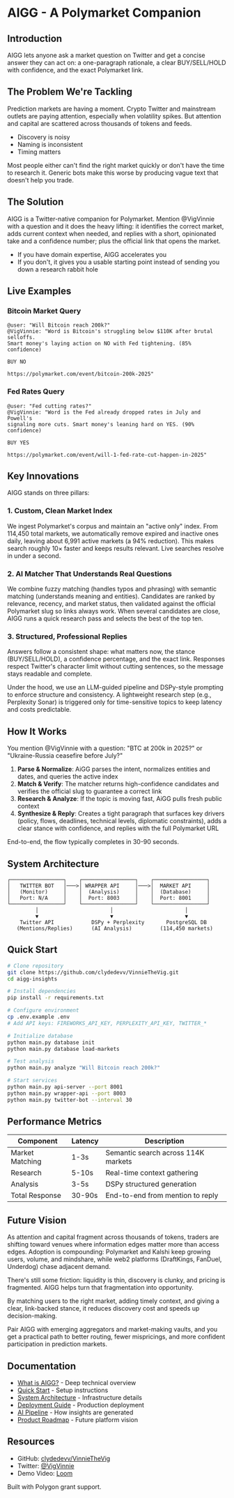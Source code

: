 # AIGG - A Polymarket Companion

## Introduction

AIGG lets anyone ask a market question on Twitter and get a concise answer they can act on: a one-paragraph rationale, a clear BUY/SELL/HOLD with confidence, and the exact Polymarket link.

## The Problem We're Tackling

Prediction markets are having a moment. Crypto Twitter and mainstream outlets are paying attention, especially when volatility spikes. But attention and capital are scattered across thousands of tokens and feeds.

- Discovery is noisy
- Naming is inconsistent
- Timing matters

Most people either can't find the right market quickly or don't have the time to research it. Generic bots make this worse by producing vague text that doesn't help you trade.

## The Solution

AIGG is a Twitter-native companion for Polymarket. Mention @VigVinnie with a question and it does the heavy lifting: it identifies the correct market, adds current context when needed, and replies with a short, opinionated take and a confidence number; plus the official link that opens the market.

- If you have domain expertise, AIGG accelerates you
- If you don't, it gives you a usable starting point instead of sending you down a research rabbit hole

## Live Examples

### Bitcoin Market Query
```
@user: "Will Bitcoin reach 200k?"
@VigVinnie: "Word is Bitcoin's struggling below $110K after brutal selloffs.
Smart money's laying action on NO with Fed tightening. (85% confidence)

BUY NO

https://polymarket.com/event/bitcoin-200k-2025"
```

### Fed Rates Query
```
@user: "Fed cutting rates?"
@VigVinnie: "Word is the Fed already dropped rates in July and Powell's
signaling more cuts. Smart money's leaning hard on YES. (90% confidence)

BUY YES

https://polymarket.com/event/will-1-fed-rate-cut-happen-in-2025"
```

## Key Innovations

AIGG stands on three pillars:

### 1. Custom, Clean Market Index
We ingest Polymarket's corpus and maintain an "active only" index. From 114,450 total markets, we automatically remove expired and inactive ones daily, leaving about 6,991 active markets (a 94% reduction). This makes search roughly 10× faster and keeps results relevant. Live searches resolve in under a second.

### 2. AI Matcher That Understands Real Questions
We combine fuzzy matching (handles typos and phrasing) with semantic matching (understands meaning and entities). Candidates are ranked by relevance, recency, and market status, then validated against the official Polymarket slug so links always work. When several candidates are close, AIGG runs a quick research pass and selects the best of the top ten.

### 3. Structured, Professional Replies
Answers follow a consistent shape: what matters now, the stance (BUY/SELL/HOLD), a confidence percentage, and the exact link. Responses respect Twitter's character limit without cutting sentences, so the message stays readable and complete.

Under the hood, we use an LLM-guided pipeline and DSPy-style prompting to enforce structure and consistency. A lightweight research step (e.g., Perplexity Sonar) is triggered only for time-sensitive topics to keep latency and costs predictable.

## How It Works

You mention @VigVinnie with a question: "BTC at 200k in 2025?" or "Ukraine-Russia ceasefire before July?"

1. **Parse & Normalize**: AiGG parses the intent, normalizes entities and dates, and queries the active index
2. **Match & Verify**: The matcher returns high-confidence candidates and verifies the official slug to guarantee a correct link
3. **Research & Analyze**: If the topic is moving fast, AiGG pulls fresh public context
4. **Synthesize & Reply**: Creates a tight paragraph that surfaces key drivers (policy, flows, deadlines, technical levels, diplomatic constraints), adds a clear stance with confidence, and replies with the full Polymarket URL

End-to-end, the flow typically completes in 30-90 seconds.

## System Architecture

```
┌─────────────────┐    ┌─────────────────┐    ┌─────────────────┐
│   TWITTER BOT   │───>│ WRAPPER API     │───>│  MARKET API     │
│   (Monitor)     │    │  (Analysis)     │    │  (Database)     │
│   Port: N/A     │    │  Port: 8003     │    │  Port: 8001     │
└─────────────────┘    └─────────────────┘    └─────────────────┘
         │                       │                       │
         ▼                       ▼                       ▼
    Twitter API            DSPy + Perplexity       PostgreSQL DB
   (Mentions/Replies)      (AI Analysis)         (114,450 markets)
```

## Quick Start

```bash
# Clone repository
git clone https://github.com/clydedevv/VinnieTheVig.git
cd aigg-insights

# Install dependencies
pip install -r requirements.txt

# Configure environment
cp .env.example .env
# Add API keys: FIREWORKS_API_KEY, PERPLEXITY_API_KEY, TWITTER_*

# Initialize database
python main.py database init
python main.py database load-markets

# Test analysis
python main.py analyze "Will Bitcoin reach 200k?"

# Start services
python main.py api-server --port 8001
python main.py wrapper-api --port 8003
python main.py twitter-bot --interval 30
```

## Performance Metrics

| Component | Latency | Description |
|-----------|---------|-------------|
| Market Matching | 1-3s | Semantic search across 114K markets |
| Research | 5-10s | Real-time context gathering |
| Analysis | 3-5s | DSPy structured generation |
| Total Response | 30-90s | End-to-end from mention to reply |

## Future Vision

As attention and capital fragment across thousands of tokens, traders are shifting toward venues where information edges matter more than access edges. Adoption is compounding: Polymarket and Kalshi keep growing users, volume, and mindshare, while web2 platforms (DraftKings, FanDuel, Underdog) chase adjacent demand.

There's still some friction: liquidity is thin, discovery is clunky, and pricing is fragmented. AIGG helps turn that fragmentation into opportunity.

By matching users to the right market, adding timely context, and giving a clear, link-backed stance, it reduces discovery cost and speeds up decision-making.

Pair AIGG with emerging aggregators and market-making vaults, and you get a practical path to better routing, fewer mispricings, and more confident participation in prediction markets.

## Documentation

- [What is AIGG?](getting-started/what-is-aigg.md) - Deep technical overview
- [Quick Start](getting-started/quick-start.md) - Setup instructions
- [System Architecture](architecture/system-overview.md) - Infrastructure details
- [Deployment Guide](deployment/deployment-guide.md) - Production deployment
- [AI Pipeline](ai-pipeline/analysis-pipeline.md) - How insights are generated
- [Product Roadmap](roadmap/product-roadmap.md) - Future platform vision

## Resources

- GitHub: [clydedevv/VinnieTheVig](https://github.com/clydedevv/VinnieTheVig)
- Twitter: [@VigVinnie](https://twitter.com/VigVinnie)
- Demo Video: [Loom](https://www.loom.com/share/YOUR_LOOM_VIDEO_ID_HERE)

Built with Polygon grant support.